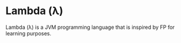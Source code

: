 # Lambda (λ)
Lambda (λ) is a JVM programming language that is inspired by FP for learning purposes.
